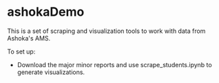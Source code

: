 # ashokaDemo

This is a set of scraping and visualization tools to work with data from Ashoka's AMS.

To set up:

 - Download the major minor reports and use scrape_students.ipynb to generate visualizations.

